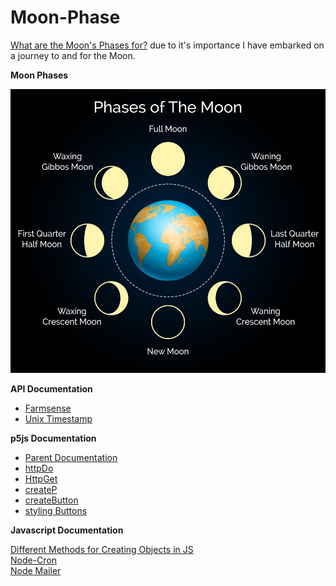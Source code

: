 # Moon-Phase

[What are the Moon's Phases for?](https://www.bbc.co.uk/newsround/51047406) due to it's importance I have embarked on a journey to and for the Moon.

**Moon Phases**

![Moon Phases](./phases_of_the_moon.jpeg)

**API Documentation**
* [Farmsense](https://www.farmsense.net/api/astro-widgets/)  
* [Unix Timestamp](https://unixtime.co.za/)

**p5js Documentation**
* [Parent Documentation](https://p5js.org/reference/#/p5.Element/parent)
* [httpDo](https://p5js.org/reference/#/p5/httpDo)
* [HttpGet](https://p5js.org/reference/#/p5/httpGet)
* [createP](https://p5js.org/reference/#/p5/createP)
* [createButton](https://p5js.org/reference/#/p5/createButton)
* [styling Buttons](https://editor.p5js.org/YuanHau/sketches/BJD8yM2T-)

**Javascript Documentation**

[Different Methods for Creating Objects in JS](https://www.developerdrive.com/4-ways-to-create-an-object-in-javascript-with-examples/)  
[Node-Cron](https://github.com/ncb000gt/node-cron)  
[Node Mailer](https://nodemailer.com/usage/)

